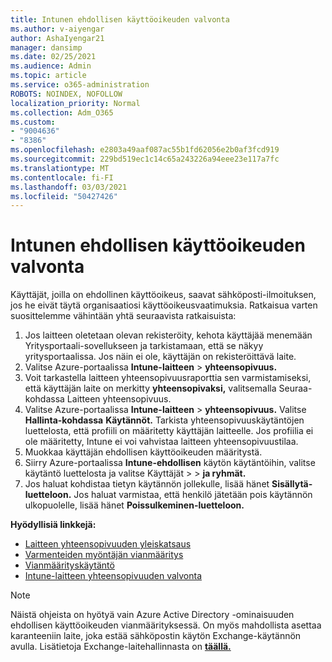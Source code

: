 ```yaml
---
title: Intunen ehdollisen käyttöoikeuden valvonta
ms.author: v-aiyengar
author: AshaIyengar21
manager: dansimp
ms.date: 02/25/2021
ms.audience: Admin
ms.topic: article
ms.service: o365-administration
ROBOTS: NOINDEX, NOFOLLOW
localization_priority: Normal
ms.collection: Adm_O365
ms.custom:
- "9004636"
- "8386"
ms.openlocfilehash: e2803a49aaf087ac55b1fd62056e2b0af3fcd919
ms.sourcegitcommit: 229bd519ec1c14c65a243226a94eee23e117a7fc
ms.translationtype: MT
ms.contentlocale: fi-FI
ms.lasthandoff: 03/03/2021
ms.locfileid: "50427426"
---
```

# <a name="monitor-intune-conditional-access"></a>Intunen ehdollisen käyttöoikeuden valvonta

Käyttäjät, joilla on ehdollinen käyttöoikeus, saavat sähköposti-ilmoituksen, jos he eivät täytä organisaatiosi käyttöoikeusvaatimuksia. Ratkaisua varten suosittelemme vähintään yhtä seuraavista ratkaisuista:

1. Jos laitteen oletetaan olevan rekisteröity, kehota käyttäjää menemään Yritysportaali-sovellukseen ja tarkistamaan, että se näkyy yritysportaalissa. Jos näin ei ole, käyttäjän on rekisteröittävä laite.
1. Valitse Azure-portaalissa **Intune-laitteen**  >  **yhteensopivuus.** 
1. Voit tarkastella laitteen yhteensopivuusraporttia sen varmistamiseksi, että käyttäjän laite on merkitty **yhteensopivaksi,** valitsemalla Seuraa-kohdassa Laitteen yhteensopivuus.
1. Valitse Azure-portaalissa **Intune-laitteen**  >  **yhteensopivuus.** Valitse **Hallinta-kohdassa** **Käytännöt.** Tarkista yhteensopivuuskäytäntöjen luettelosta, että profiili on määritetty käyttäjän laitteelle. Jos profiilia ei ole määritetty, Intune ei voi vahvistaa laitteen yhteensopivuustilaa.
1. Muokkaa käyttäjän ehdollisen käyttöoikeuden määritystä.
1. Siirry Azure-portaalissa **Intune-ehdollisen** käytön käytäntöihin, valitse käytäntö luettelosta ja valitse Käyttäjät  >    >   **ja ryhmät.**
1. Jos haluat kohdistaa tietyn käytännön jollekulle, lisää hänet **Sisällytä-luetteloon.** Jos haluat varmistaa, että henkilö jätetään pois käytännön ulkopuolelle, lisää hänet **Poissulkeminen-luetteloon.**

**Hyödyllisiä linkkejä:**

- [Laitteen yhteensopivuuden yleiskatsaus](https://docs.microsoft.com/intune/device-compliance-get-started)
- [Varmenteiden myöntäjän vianmääritys](https://docs.microsoft.com/intune/troubleshoot-conditional-access)
- [Vianmäärityskäytäntö](https://docs.microsoft.com/intune/troubleshoot-policies-in-microsoft-intune)
- [Intune-laitteen yhteensopivuuden valvonta](https://docs.microsoft.com/intune/compliance-policy-monitor)

> [!NOTE]
> Näistä ohjeista on hyötyä vain Azure Active Directory -ominaisuuden ehdollisen käyttöoikeuden vianmäärityksessä. On myös mahdollista asettaa karanteeniin laite, joka estää sähköpostin käytön Exchange-käytännön avulla. Lisätietoja Exchange-laitehallinnasta on [**täällä.**](https://docs.microsoft.com/previous-versions/office/exchange-server-2010/ff959225(v=exchg.141))
